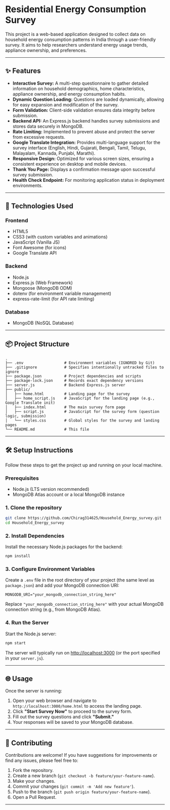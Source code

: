 # Residential Energy Consumption Survey

This project is a web-based application designed to collect data on household energy consumption patterns in India through a user-friendly survey. It aims to help researchers understand energy usage trends, appliance ownership, and preferences.

---

## ✨ Features

- **Interactive Survey:** A multi-step questionnaire to gather detailed information on household demographics, home characteristics, appliance ownership, and energy consumption habits.
- **Dynamic Question Loading:** Questions are loaded dynamically, allowing for easy expansion and modification of the survey.
- **Form Validation:** Client-side validation ensures data integrity before submission.
- **Backend API:** An Express.js backend handles survey submissions and stores data securely in MongoDB.
- **Rate Limiting:** Implemented to prevent abuse and protect the server from excessive requests.
- **Google Translate Integration:** Provides multi-language support for the survey interface (English, Hindi, Gujarati, Bengali, Tamil, Telugu, Malayalam, Kannada, Punjabi, Marathi).
- **Responsive Design:** Optimized for various screen sizes, ensuring a consistent experience on desktop and mobile devices.
- **Thank You Page:** Displays a confirmation message upon successful survey submission.
- **Health Check Endpoint:** For monitoring application status in deployment environments.

---

## 🚀 Technologies Used

### Frontend

- HTML5
- CSS3 (with custom variables and animations)
- JavaScript (Vanilla JS)
- Font Awesome (for icons)
- Google Translate API

### Backend

- Node.js
- Express.js (Web Framework)
- Mongoose (MongoDB ODM)
- dotenv (for environment variable management)
- express-rate-limit (for API rate limiting)

### Database

- MongoDB (NoSQL Database)

---

## 📦 Project Structure

```
.
├── .env                  # Environment variables (IGNORED by Git)
├── .gitignore            # Specifies intentionally untracked files to ignore
├── package.json          # Project dependencies and scripts
├── package-lock.json     # Records exact dependency versions
├── server.js             # Backend Express.js server
├── public/
│   ├── home.html         # Landing page for the survey
│   ├── home_script.js    # JavaScript for the landing page (e.g., Google Translate init)
│   ├── index.html        # The main survey form page
│   ├── script.js         # JavaScript for the survey form (question logic, submission)
│   └── styles.css        # Global styles for the survey and landing pages
└── README.md             # This file
```

---

## 🛠️ Setup Instructions

Follow these steps to get the project up and running on your local machine.

### Prerequisites

- Node.js (LTS version recommended)
- MongoDB Atlas account or a local MongoDB instance

### 1. Clone the repository

```bash
git clone https://github.com/Chirag314625/Household_Energy_survey.git
cd Household_Energy_survey
```

### 2. Install Dependencies

Install the necessary Node.js packages for the backend:

```bash
npm install
```

### 3. Configure Environment Variables

Create a `.env` file in the root directory of your project (the same level as `package.json`) and add your MongoDB connection URI:

```
MONGODB_URI="your_mongodb_connection_string_here"
```

Replace `"your_mongodb_connection_string_here"` with your actual MongoDB connection string (e.g., from MongoDB Atlas).

### 4. Run the Server

Start the Node.js server:

```bash
npm start
```

The server will typically run on [http://localhost:3000](http://localhost:3000) (or the port specified in your `server.js`).

---

## 🌐 Usage

Once the server is running:

1. Open your web browser and navigate to `http://localhost:3000/home.html` to access the landing page.
2. Click **"Start Survey Now"** to proceed to the survey form.
3. Fill out the survey questions and click **"Submit."**
4. Your responses will be saved to your MongoDB database.

---

## 🤝 Contributing

Contributions are welcome! If you have suggestions for improvements or find any issues, please feel free to:

1. Fork the repository.
2. Create a new branch (`git checkout -b feature/your-feature-name`).
3. Make your changes.
4. Commit your changes (`git commit -m 'Add new feature'`).
5. Push to the branch (`git push origin feature/your-feature-name`).
6. Open a Pull Request.

---
